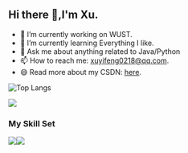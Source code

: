 ## Hi there 👋,I'm Xu.

- 🔭 I’m currently working on WUST.
- 🌱 I’m currently learning Everything I like.
- 💬 Ask me about anything related to Java/Python
- 📫 How to reach me: xuyifeng0218@qq.com.
- 😄 Read more about my CSDN: [here](https://blog.csdn.net/qq_51313170?type=blog).


![Top Langs](https://github-readme-stats.vercel.app/api/top-langs/?username=xu1feng&layout=compact&theme=tokyonight)

![](https://github-readme-stats.vercel.app/api?username=xu1feng&show_icons=true&theme=transparent)

### My Skill Set

![](https://img.shields.io/badge/Java-ED8B00?style=for-the-badge&logo=openjdk&logoColor=white)![](https://img.shields.io/badge/Python-3776AB?style=for-the-badge&logo=python&logoColor=white)
